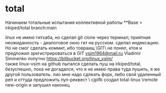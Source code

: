 # total
Начинаем тотальные испытания коллективной работы
**Base > irkiped/total branch:main

_linux_ не имею гитхаба, но сделал git clone через термнал; приятная неожиданность - диалоговое окно гит на русском. сделал индексацию. Но не смог сделать коммит, ибо товраищ \GIT\ не понял, ктоя и предложил зрегистрироваться в GIT
vsim1964@mail.ru  Vladimir Siminenko
попутно https://bitbucket.org/linux_vsim/ \
также linux-vsim на github
пытался сделать пуш на irkiped/total, безуспешно, пока не догадался, что я не имею права туда пушить, я же другой пользователь.
лио мне надо сдлеать форк, либо свой удаленный реп и оттуда предложить пул-реквест \ cjplfk
создал total-linux \remote new-origin и запушил наконец
